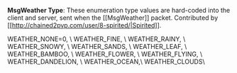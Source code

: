 **MsgWeather Type**: These enumeration type values are hard-coded into the client and server, sent when the [[MsgWeather]] packet. Contributed by [[http://chained2pvp.com/user/8-spirited/|Spirited]].

WEATHER_NONE=0, \\
WEATHER_FINE, \\
WEATHER_RAINY, \\
WEATHER_SNOWY, \\
WEATHER_SANDS, \\
WEATHER_LEAF, \\
WEATHER_BAMBOO, \\
WEATHER_FLOWER, \\
WEATHER_FLYING, \\
WEATHER_DANDELION, \\
WEATHER_OCEAN,\\
WEATHER_CLOUDS\\
